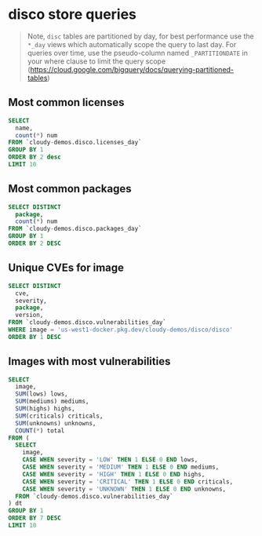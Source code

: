 # disco store queries 

> Note, `disc` tables are partitioned by day, for best performance use the `*_day` views which automatically scope the query to last day. For queries over time, use the pseudo-column named `_PARTITIONDATE` in your where clause to limit the query scope (https://cloud.google.com/bigquery/docs/querying-partitioned-tables)

## Most common licenses

```sql
SELECT
  name,
  count(*) num
FROM `cloudy-demos.disco.licenses_day`
GROUP BY 1
ORDER BY 2 desc
LIMIT 10
```

## Most common packages 

```sql
SELECT DISTINCT
  package, 
  count(*) num
FROM `cloudy-demos.disco.packages_day`
GROUP BY 1 
ORDER BY 2 DESC
```

## Unique CVEs for image 

```sql
SELECT DISTINCT
  cve,
  severity,
  package,
  version,
FROM `cloudy-demos.disco.vulnerabilities_day` 
WHERE image = 'us-west1-docker.pkg.dev/cloudy-demos/disco/disco'
ORDER BY 1 DESC
```

## Images with most vulnerabilities 

```sql
SELECT
  image, 
  SUM(lows) lows,
  SUM(mediums) mediums,
  SUM(highs) highs,
  SUM(criticals) criticals,
  SUM(unknowns) unknowns,
  COUNT(*) total
FROM (
  SELECT
    image, 
    CASE WHEN severity = 'LOW' THEN 1 ELSE 0 END lows,
    CASE WHEN severity = 'MEDIUM' THEN 1 ELSE 0 END mediums,
    CASE WHEN severity = 'HIGH' THEN 1 ELSE 0 END highs,
    CASE WHEN severity = 'CRITICAL' THEN 1 ELSE 0 END criticals,
    CASE WHEN severity = 'UNKNOWN' THEN 1 ELSE 0 END unknowns,
  FROM `cloudy-demos.disco.vulnerabilities_day`
) dt 
GROUP BY 1 
ORDER BY 7 DESC
LIMIT 10
```